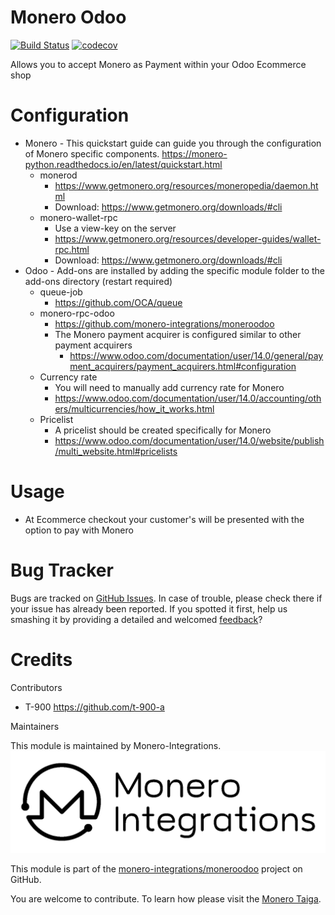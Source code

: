 Monero Odoo
=========================


[![Build Status](https://api.travis-ci.com/t-900-a/moneroodoo.svg?branch=main)](https://travis-ci.com/t-900-a/moneroodoo)
[![codecov](https://codecov.io/gh/t-900-a/moneroodoo/branch/main/graph/badge.svg?token=10S5GGNRHH)](https://codecov.io/gh/t-900-a/moneroodoo)

Allows you to accept Monero as Payment within your Odoo Ecommerce shop

Configuration
=============

* Monero - This quickstart guide can guide you through the configuration of Monero specific
components. https://monero-python.readthedocs.io/en/latest/quickstart.html
  * monerod
    * https://www.getmonero.org/resources/moneropedia/daemon.html
    * Download: https://www.getmonero.org/downloads/#cli
  *   monero-wallet-rpc
        * Use a view-key on the server
        * https://www.getmonero.org/resources/developer-guides/wallet-rpc.html
        * Download: https://www.getmonero.org/downloads/#cli
* Odoo - Add-ons are installed by adding the specific module folder to the add-ons
  directory (restart 
  required)
    * queue-job
        * https://github.com/OCA/queue
    * monero-rpc-odoo
        * https://github.com/monero-integrations/moneroodoo
        * The Monero payment acquirer is configured similar to other payment acquirers
            * https://www.odoo.com/documentation/user/14.0/general/payment_acquirers/payment_acquirers.html#configuration
    * Currency rate
      * You will need to manually add currency rate for Monero
      * https://www.odoo.com/documentation/user/14.0/accounting/others/multicurrencies/how_it_works.html
    * Pricelist
        * A pricelist should be created specifically for Monero
        * https://www.odoo.com/documentation/user/14.0/website/publish/multi_website.html#pricelists
    
    

Usage
=====

* At Ecommerce checkout your customer's will be presented with the option to pay
  with Monero

Bug Tracker
===========

Bugs are tracked on [GitHub Issues](https://github.com/monero-integrations/moneroodoo/issues).
In case of trouble, please check there if your issue has already been reported.
If you spotted it first, help us smashing it by providing a detailed and welcomed
[feedback](https://github.com/monero-integrations/moneroodoo/issues/new?body=module:%20monero-rpc-odoo%0Aversion:%14.0%0A%0A**Steps%20to%20reproduce**%0A-%20...%0A%0A**Current%20behavior**%0A%0A**Expected%20behavior**)?

Credits
=======

Contributors

* T-900 <https://github.com/t-900-a>

Maintainers

This module is maintained by Monero-Integrations.
![Monero-Integrations](/monero-rpc-odoo/static/src/img/monero-integrations.png)


This module is part of the [monero-integrations/moneroodoo](https://github.com/monero-integrations/moneroodoo) project on GitHub.

You are welcome to contribute. To learn how please visit the [Monero Taiga](https://taiga.getmonero.org/project/t-900-monero-x-odoo-integrations/).
